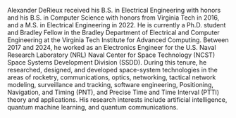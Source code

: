 Alexander DeRieux received his B.S. in Electrical Engineering with honors and his B.S. in Computer Science with honors from Virginia Tech in 2016, and a M.S. in Electrical Engineering in 2022. He is currently a Ph.D. student and Bradley Fellow in the Bradley Department of Electrical and Computer Engineering at the Virginia Tech Institute for Advanced Computing. Between 2017 and 2024, he worked as an Electronics Engineer for the U.S. Naval Research Laboratory (NRL) Naval Center for Space Technology (NCST) Space Systems Development Division (SSDD). During this tenure, he researched, designed, and developed space-system technologies in the areas of rocketry, communications, optics, networking, tactical network modeling, surveillance and tracking, software engineering, Positioning, Navigation, and Timing (PNT), and Precise Time and Time Interval (PTTI) theory and applications. His research interests include artificial intelligence, quantum machine learning, and quantum communications.

